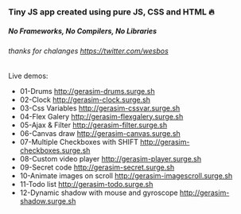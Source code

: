 ### Tiny JS app created using pure JS, CSS and HTML 🔥
##### No Frameworks, No Compilers, No Libraries <br/>
###### thanks for chalanges https://twitter.com/wesbos

Live demos:
- 01-Drums http://gerasim-drums.surge.sh
- 02-Clock http://gerasim-clock.surge.sh
- 03-Css Variables http://gerasim-cssvar.surge.sh
- 04-Flex Galery http://gerasim-flexgalery.surge.sh
- 05-Ajax & Filter http://gerasim-filter.surge.sh
- 06-Canvas draw http://gerasim-canvas.surge.sh
- 07-Multiple Checkboxes with SHIFT http://gerasim-checkboxes.surge.sh
- 08-Custom video player http://gerasim-player.surge.sh
- 09-Secret code http://gerasim-secret.surge.sh
- 10-Animate images on scroll http://gerasim-imagescroll.surge.sh
- 11-Todo list http://gerasim-todo.surge.sh
- 12-Dynamic shadow with mouse and gyroscope http://gerasim-shadow.surge.sh
